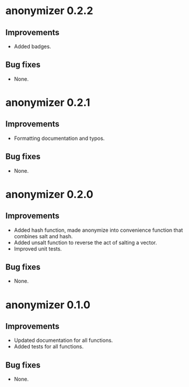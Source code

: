 # anonymizer 0.2.2

## Improvements

* Added badges.
  
## Bug fixes

* None.

# anonymizer 0.2.1

## Improvements

* Formatting documentation and typos.
  
## Bug fixes

* None.

# anonymizer 0.2.0

## Improvements

* Added hash function, made anonymize into convenience function that combines salt and hash.
* Added unsalt function to reverse the act of salting a vector.
* Improved unit tests.
  
## Bug fixes

* None.

# anonymizer 0.1.0

## Improvements

* Updated documentation for all functions.
* Added tests for all functions.
  
## Bug fixes

* None.

